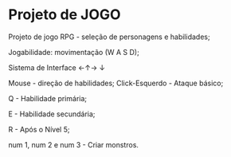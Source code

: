 # Projeto de JOGO
Projeto de jogo RPG - seleção de personagens e habilidades;

Jogabilidade: 
movimentação (W A S D);

Sistema de Interface
←↑→
 ↓

Mouse - direção de habilidades; Click-Esquerdo - Ataque básico;

Q - Habilidade primária;

E - Habilidade secundária;

R - Após o Nível 5;

num 1, num 2 e num 3 - Criar monstros.
